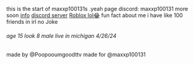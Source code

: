 this is the start of maxxp100131s .yeah page
discord: maxxp100131
more soon 
[info](https://guns.lol/phantomzero)
[discord server](none)
[Roblox lol😂](https://www.roblox.com/users/4843920094/profile)
fun fact about me i have like 100 friends in irl no Joke
###### age 15 look 8 male live in michigan 4/26/24



made by @Poopooumgoodttv
made for @maxxp100131
